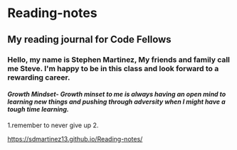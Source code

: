 # Reading-notes

## My reading journal for Code Fellows

### Hello, my name is Stephen Martinez, My friends and family call me Steve.  I'm happy to be in this class and look forward to a rewarding career.

#### ***Growth Mindset-*** *Growth minset to me is always having an open mind to learning new things and pushing through adversity when I might have a tough time learning.*  
1.remember to never give up
2.




<https://sdmartinez13.github.io/Reading-notes/>
